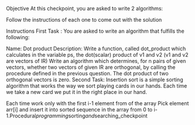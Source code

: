 Objective
At this checkpoint, you are asked to write 2 algorithms:

Follow the instructions of each one to come out with the solution

Instructions
First Task :
You are asked to write an algorithm that fulfills the following: 

Name: Dot product
Description:
Write a function, called dot_product which calculates in the variable ps, the dot(scalar) product of v1 and v2 (v1 and v2 are vectors of IR)
Write an algorithm which determines, for n pairs of given vectors, whether two vectors of given IR are orthogonal, by calling the procedure defined in the previous question. The dot product of two orthogonal vectors is zero.
Second Task:
Insertion sort is a simple sorting algorithm that works the way we sort playing cards in our hands. Each time we take a new card we put it in the right place in our hand.

Each time work only with the first i-1 element from of the array
Pick element arr[i] and insert it into sorted sequence in the array from 0 to i-1.P r o c e d u r a l _ p r o g r a m m i n g _ s o r t i n g _ a n d _ s e a r c h i n g _ c h e c k p o i n t  
 